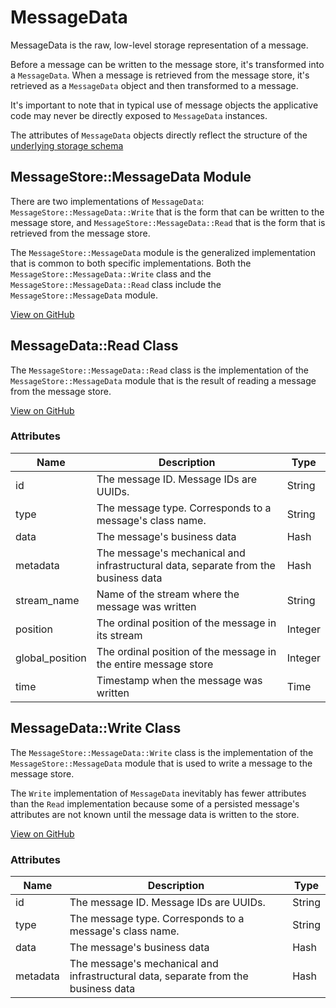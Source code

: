 # MessageData

MessageData is the raw, low-level storage representation of a message.

Before a message can be written to the message store, it's transformed into a `MessageData`. When a message is retrieved from the message store, it's retrieved as a `MessageData` object and then transformed to a message.

It's important to note that in typical use of message objects the applicative code may never be directly exposed to `MessageData` instances.

The attributes of `MessageData` objects directly reflect the structure of the [underlying storage schema](../message-store/anatomy.md#messages-table)

## MessageStore::MessageData Module

There are two implementations of `MessageData`: `MessageStore::MessageData::Write` that is the form that can be written to the message store, and `MessageStore::MessageData::Read` that is the form that is retrieved from the message store.

The `MessageStore::MessageData` module is the generalized implementation that is common to both specific implementations. Both the `MessageStore::MessageData::Write` class and the `MessageStore::MessageData::Read` class include the `MessageStore::MessageData` module.

[View on GitHub](https://github.com/eventide-project/message-store/blob/master/lib/message_store/message_data.rb)

## MessageData::Read Class

The `MessageStore::MessageData::Read` class is the implementation of the `MessageStore::MessageData` module that is the result of reading a message from the message store.

[View on GitHub](https://github.com/eventide-project/message-store/blob/master/lib/message_store/message_data/read.rb)

### Attributes

| Name | Description | Type |
| --- | --- | --- |
| id | The message ID. Message IDs are UUIDs. | String |
| type | The message type. Corresponds to a message's class name. | String |
| data | The message's business data | Hash |
| metadata | The message's mechanical and infrastructural data, separate from the business data | Hash |
| stream_name | Name of the stream where the message was written | String |
| position | The ordinal position of the message in its stream | Integer |
| global_position | The ordinal position of the message in the entire message store | Integer |
| time | Timestamp when the message was written | Time |

## MessageData::Write Class

The `MessageStore::MessageData::Write` class is the implementation of the `MessageStore::MessageData` module that is used to write a message to the message store.

The `Write` implementation of `MessageData` inevitably has fewer attributes than the `Read` implementation because some of a persisted message's attributes are not known until the message data is written to the store.

[View on GitHub](https://github.com/eventide-project/message-store/blob/master/lib/message_store/message_data/write.rb)

### Attributes

| Name | Description | Type |
| --- | --- | --- |
| id | The message ID. Message IDs are UUIDs. | String |
| type | The message type. Corresponds to a message's class name. | String |
| data | The message's business data | Hash |
| metadata | The message's mechanical and infrastructural data, separate from the business data | Hash |
